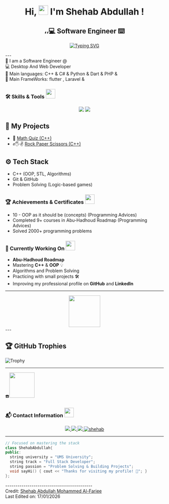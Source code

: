 <h1 align="center">Hi, <img src = "https://raw.githubusercontent.com/MartinHeinz/MartinHeinz/master/wave.gif" width = 30px> I'm Shehab Abdullah ! </h1>
<h2 align="center">،،💻 Software Engineer ⌨️</h2><p align='center'>
</p>
<p align="center">
<a href=""><img src="https://readme-typing-svg.herokuapp.com?font=Fira+Code&size=22&pause=1000&color=1AF7ED&width=435&lines=Welcome+To+My+GitHub+Profile!;I'm+a+Flutter+Developer+;Always+Try+To+Learning+New+Things+;And+Try+to+Improve+My+skills+;I'm+a+Hard-working+%E2%9A%92+" alt="Typing SVG" /></a>
</p>
<p align="center">
</p>

   <!-- <a href="https://www.linkedin.com/in/aastha-jha-805001106/" target="_blank">
    <img alt="LinkedIn" src="https://img.shields.io/badge/LinkedIn-0077B5?style=for-the-badge&logo=linkedin&logoColor=white">
  </a>    -->
   <!-- <a href="https://stackoverflow.com/users/11911694/aastha-jha" target="_blank">
    <img alt="Stack Overflow" src="https://img.shields.io/badge/Stack_Overflow-FE7A16?style=for-the-badge&logo=stack-overflow&logoColor=white">
  </a>   -->
  <!-- <a href="https://www.kaggle.com/aastha124" target="_blank">
    <img alt="Kaggle" src="https://img.shields.io/badge/Kaggle-20BEFF?style=for-the-badge&logo=Kaggle&logoColor=white">
  </a>   -->
 
  <p>
  
  </p>
<div width="500" class="snippet-clipboard-content notranslate position-relative overflow-auto" data-snippet-clipboard-copy-content="shehabAbd@github
-------------------------
💻 I'm a passionate **C++ Developer** who loves building console-based games and algorithmic projects.  
I focus on clean code, logical problem-solving, and continuous learning.
📝 I am a Software Engineer @ Web Developer @ Desktop Developer
🌟 Main languages: C++ & C# & Python & Dart & PHP"
🌟 Main FrameWorks: flutter , Laravel &amp; >
   ---

<br/>
📝 I am a Software Engineer @<br/>
💻 Desktop And Web Developer <br/>
🌟 Main languages: C++ & C# & Python & Dart & PHP &amp;<br/>
🌟 Main FrameWorks: flutter , Laravel &amp; 

### 🛠️ Skills & Tools <img src="https://media.giphy.com/media/3o7TKPdUkkbCAVqW4w/giphy.gif" width="30">
<div align="center">
  <img src="https://img.shields.io/badge/C++-00599C?style=for-the-badge&logo=c%2B%2B&logoColor=white" />
  <img src="https://img.shields.io/badge/Visual%20Studio-5C2D91?style=for-the-badge&logo=visual-studio&logoColor=white" />
</div>

## 🧠 My Projects
- 🧮 [Math Quiz (C++)](https://github.com/shehabaalfariee-developer/Math-Game-cpp)
- ✊🖐✌ [Rock Paper Scissors (C++)](https://github.com/shehabaalfariee-developer/Rock-Paper-Scissors-cpp)


## ⚙️ Tech Stack
- C++ (OOP, STL, Algorithms)
- Git & GitHub
- Problem Solving (Logic-based games)



### 🏆 Achievements & Certificates <img src="https://media.giphy.com/media/26FPnsRww5Zm4/giphy.gif" width="30">
- 10 - OOP as it should be (concepts) (Programming Advices)
- Completed 9+ courses in Abu-Hadhoud Roadmap (Programming Advices)
- Solved 2000+ programming problems

### 🎯 Currently Working On <img src="https://media.giphy.com/media/xT8qBepJQzUjXpeWU8/giphy.gif" width="30">
- **Abu-Hadhoud Roadmap**
- Mastering **C++** & **OOP** 💡  
- Algorithms and Problem Solving  
- Practicing with small projects 🛠️  
- Improving my professional profile on **GitHub** and **LinkedIn**

---
<div align="center">
  <img src="https://github.com/SP-XD/SP-XD/blob/main/images/Developer.gif" width="100" />
</div>
---

## 🏆 GitHub Trophies
![Trophy](https://github-profile-trophy.vercel.app/?username=AhmedYaser-Mt&theme=darkhub&no-frame=true&no-bg=true&margin-w=5)

----------------------------------------
☎️<a target="_blank" rel="noopener noreferrer nofollow" href="https://raw.githubusercontent.com/ShahriarShafin/ShahriarShafin/main/Assets/handshake.gif"><img src="https://raw.githubusercontent.com/ShahriarShafin/ShahriarShafin/main/Assets/handshake.gif" width="80" data-animated-image="" style="max-width: 100%;"></a>

### 📬 Contact Information <img src="https://media.giphy.com/media/jqNPzdTTxQfOgOqpO4/giphy.gif" width="30">

<div align="center">
  <a href="https://www.linkedin.com/in/shehab-abdullah-al-fariee-88b21324b/">
    <img src="https://img.shields.io/badge/LinkedIn-0A66C2?style=for-the-badge&logo=linkedin&logoColor=white" />
  </a>
  <a href="mailto:shehab.a.alfariee@gmail.com">
    <img src="https://img.shields.io/badge/Gmail-D14836?style=for-the-badge&logo=gmail&logoColor=white" />
  </a>
  <a href="https://wa.me/+966536242467">
    <img src="https://img.shields.io/badge/WhatsApp-25D366?style=for-the-badge&logo=whatsapp&logoColor=white" />
  </a>
  <a href="https://www.facebook.com/profile.php?id=100023533299524">
   <img src="https://img.shields.io/badge/facebook-4267B2.svg?style=for-the-badge&logo=facebook&logoColor=white"
alt="shehab"/></a>
  </a>
</div>
</pre>

---

```cpp
// Focused on mastering the stack
class ShehabAbdullah{
public:
  string university = "UMS University";
  string track = "Full Stack Developer";
  string passion = "Problem Solving & Building Projects";
  void sayHi() { cout << "Thanks for visiting my profile! 🚀"; }
};
```

-------------------------------------------<br/>
Credit: [Shehab Abdullah Mohammed Al-Fariee]([https://github.com/Shehab-Abdullah-Alfariee/Shehab-Abdullah-Alfariee])<br/>
Last Edited on: 17/01/2026
